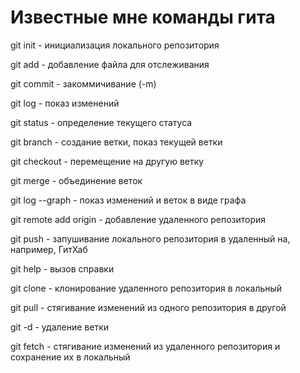 

# Известные мне команды гита

git init - инициализация локального репозитория 

git add - добавление файла для отслеживания

git commit - закоммичивание (-m)

git log - показ изменений

git status - определение текущего статуса

git branch - создание ветки, показ текущей ветки

git checkout - перемещение на другую ветку

git merge - объединение веток

git log --graph - показ изменений и веток в виде графа

git remote add origin - добавление удаленного репозитория

git push - запушивание локального репозитория в удаленный на, например, ГитХаб

git help - вызов справки

git clone - клонирование удаленного репозитория в локальный

git pull - стягивание изменений из одного репозитория в другой

git -d - удаление ветки

git fetch - стягивание изменений из удаленного репозитория и сохранение их в локальный
